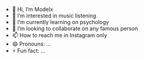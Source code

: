 - 👋 Hi, I’m Modelx
- 👀 I’m interested in music listening 
- 🌱 I’m currently learning on psychology 
- 💞️ I’m looking to collaborate on any famous person 
- 📫 How to reach me in Instagram only 
- 😄 Pronouns: ...
- ⚡ Fun fact: ...

<!---
Saresa99/Saresa99 is a ✨ special ✨ repository because its `README.md` (this file) appears on your GitHub profile.
You can click the Preview link to take a look at your changes.
--->
